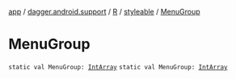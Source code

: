 [app](../../../index.md) / [dagger.android.support](../../index.md) / [R](../index.md) / [styleable](index.md) / [MenuGroup](./-menu-group.md)

# MenuGroup

`static val MenuGroup: `[`IntArray`](https://kotlinlang.org/api/latest/jvm/stdlib/kotlin/-int-array/index.html)
`static val MenuGroup: `[`IntArray`](https://kotlinlang.org/api/latest/jvm/stdlib/kotlin/-int-array/index.html)